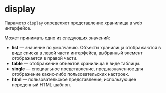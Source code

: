# display

Параметр `display` определяет представление хранилища в web интерфейсе.

Может принимать одно из следующих значений:
* **list**&nbsp;&mdash; значение по умолчанию. Объекты хранилища отображаются в виде списка в левой части интерфейса, выбранный элемент отображается в правой части.
* **table**&nbsp;&mdash; отображение объектов хранилища в виде таблицы.
* **single**&nbsp;&mdash; специальное представление, предназначенное для отображение каких-либо пользовательских настроек.
* **html**&nbsp;&mdash; пользовательское представление, использующее переденный HTML шаблон.